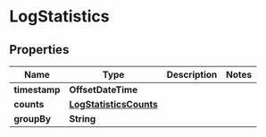 

# LogStatistics


## Properties

| Name | Type | Description | Notes |
|------------ | ------------- | ------------- | -------------|
|**timestamp** | **OffsetDateTime** |  |  |
|**counts** | [**LogStatisticsCounts**](LogStatisticsCounts.md) |  |  |
|**groupBy** | **String** |  |  |



